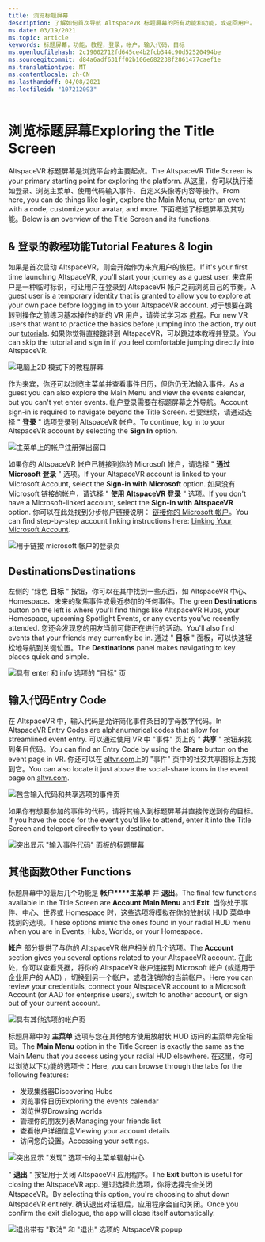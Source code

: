 ```yaml
---
title: 浏览标题屏幕
description: 了解如何首次导航 AltspaceVR 标题屏幕的所有功能和功能，或返回用户。
ms.date: 03/19/2021
ms.topic: article
keywords: 标题屏幕，功能，教程，登录，帐户，输入代码，目标
ms.openlocfilehash: 2c19002712fd645ce4b2fcb344c90d52520494be
ms.sourcegitcommit: d84a6adf631ff02b106e682238f2861477caef1e
ms.translationtype: MT
ms.contentlocale: zh-CN
ms.lasthandoff: 04/08/2021
ms.locfileid: "107212093"
---
```

# <a name="exploring-the-title-screen"></a><span data-ttu-id="595f0-104">浏览标题屏幕</span><span class="sxs-lookup"><span data-stu-id="595f0-104">Exploring the Title Screen</span></span>

<span data-ttu-id="595f0-105">AltspaceVR 标题屏幕是浏览平台的主要起点。</span><span class="sxs-lookup"><span data-stu-id="595f0-105">The AltspaceVR Title Screen is your primary starting point for exploring the platform.</span></span> <span data-ttu-id="595f0-106">从这里，你可以执行诸如登录、浏览主菜单、使用代码输入事件、自定义头像等内容等操作。</span><span class="sxs-lookup"><span data-stu-id="595f0-106">From here, you can do things like login, explore the Main Menu, enter an event with a code, customize your avatar, and more.</span></span> <span data-ttu-id="595f0-107">下面概述了标题屏幕及其功能。</span><span class="sxs-lookup"><span data-stu-id="595f0-107">Below is an overview of the Title Screen and its functions.</span></span> 

## <a name="tutorial-features--login"></a><span data-ttu-id="595f0-108">& 登录的教程功能</span><span class="sxs-lookup"><span data-stu-id="595f0-108">Tutorial Features & login</span></span> 

<span data-ttu-id="595f0-109">如果是首次启动 AltspaceVR，则会开始作为来宾用户的旅程。</span><span class="sxs-lookup"><span data-stu-id="595f0-109">If it's your first time launching AltspaceVR, you'll start your journey as a guest user.</span></span> <span data-ttu-id="595f0-110">来宾用户是一种临时标识，可让用户在登录到 AltspaceVR 帐户之前浏览自己的节奏。</span><span class="sxs-lookup"><span data-stu-id="595f0-110">A guest user is a temporary identity that is granted to allow you to explore at your own pace before logging in to your AltspaceVR account.</span></span> <span data-ttu-id="595f0-111">对于想要在跳转到操作之前练习基本操作的新的 VR 用户，请尝试学习本 [教程](../tutorials/host-tools-overview.md)。</span><span class="sxs-lookup"><span data-stu-id="595f0-111">For new VR users that want to practice the basics before jumping into the action, try out our [tutorials](../tutorials/host-tools-overview.md).</span></span> <span data-ttu-id="595f0-112">如果你觉得直接跳转到 AltspaceVR，可以跳过本教程并登录。</span><span class="sxs-lookup"><span data-stu-id="595f0-112">You can skip the tutorial and sign in if you feel comfortable jumping directly into AltspaceVR.</span></span> 

![电脑上2D 模式下的教程屏幕](images/title-screen-01.png)

<span data-ttu-id="595f0-114">作为来宾，你还可以浏览主菜单并查看事件日历，但你仍无法输入事件。</span><span class="sxs-lookup"><span data-stu-id="595f0-114">As a guest you can also explore the Main Menu and view the events calendar, but you can't yet enter events.</span></span> <span data-ttu-id="595f0-115">帐户登录需要在标题屏幕之外导航。</span><span class="sxs-lookup"><span data-stu-id="595f0-115">Account sign-in is required to navigate beyond the Title Screen.</span></span> <span data-ttu-id="595f0-116">若要继续，请通过选择 " **登录** " 选项登录到 AltspaceVR 帐户。</span><span class="sxs-lookup"><span data-stu-id="595f0-116">To continue, log in to your AltspaceVR account by selecting the **Sign In** option.</span></span> 

![主菜单上的帐户注册弹出窗口](images/title-screen-03.png)

<span data-ttu-id="595f0-118">如果你的 AltspaceVR 帐户已链接到你的 Microsoft 帐户，请选择 " **通过 Microsoft 登录** " 选项。</span><span class="sxs-lookup"><span data-stu-id="595f0-118">If your AltspaceVR account is linked to your Microsoft Account, select the **Sign-in with Microsoft** option.</span></span> <span data-ttu-id="595f0-119">如果没有 Microsoft 链接的帐户，请选择 " **使用 AltspaceVR 登录** " 选项。</span><span class="sxs-lookup"><span data-stu-id="595f0-119">If you don't have a Microsoft-linked account, select the **Sign-in with AltspaceVR** option.</span></span> <span data-ttu-id="595f0-120">你可以在此处找到分步帐户链接说明： [链接你的 Microsoft 帐户](../getting-started/linking-microsoft-account.md)。</span><span class="sxs-lookup"><span data-stu-id="595f0-120">You can find step-by-step account linking instructions here: [Linking Your Microsoft Account](../getting-started/linking-microsoft-account.md).</span></span> 

![用于链接 microsoft 帐户的登录页](images/title-screen-02.png)

## <a name="destinations"></a><span data-ttu-id="595f0-122">Destinations</span><span class="sxs-lookup"><span data-stu-id="595f0-122">Destinations</span></span> 

<span data-ttu-id="595f0-123">左侧的 "绿色 **目标** " 按钮，你可以在其中找到一些东西，如 AltspaceVR 中心、Homespace、未来的聚焦事件或最近参加的任何事件。</span><span class="sxs-lookup"><span data-stu-id="595f0-123">The green **Destinations** button on the left is where you'll find things like AltspaceVR Hubs, your Homespace, upcoming Spotlight Events, or any events you've recently attended.</span></span> <span data-ttu-id="595f0-124">您还会发现您的朋友当前可能正在进行的活动。</span><span class="sxs-lookup"><span data-stu-id="595f0-124">You'll also find events that your friends may currently be in.</span></span> <span data-ttu-id="595f0-125">通过 " **目标** " 面板，可以快速轻松地导航到关键位置。</span><span class="sxs-lookup"><span data-stu-id="595f0-125">The **Destinations** panel makes navigating to key places quick and simple.</span></span> 

![具有 enter 和 info 选项的 "目标" 页](images/title-screen-04.png)

## <a name="entry-code"></a><span data-ttu-id="595f0-127">输入代码</span><span class="sxs-lookup"><span data-stu-id="595f0-127">Entry Code</span></span> 

<span data-ttu-id="595f0-128">在 AltspaceVR 中，输入代码是允许简化事件条目的字母数字代码。</span><span class="sxs-lookup"><span data-stu-id="595f0-128">In AltspaceVR Entry Codes are alphanumerical codes that allow for streamlined event entry.</span></span> <span data-ttu-id="595f0-129">可以通过使用 VR 中 "事件" 页上的 " **共享** " 按钮来找到条目代码。</span><span class="sxs-lookup"><span data-stu-id="595f0-129">You can find an Entry Code by using the **Share** button on the event page in VR.</span></span> <span data-ttu-id="595f0-130">你还可以在 [altvr.com](https://altvr.com)上的 "事件" 页中的社交共享图标上方找到它。</span><span class="sxs-lookup"><span data-stu-id="595f0-130">You can also locate it just above the social-share icons in the event page on [altvr.com](https://altvr.com).</span></span> 

![包含输入代码和共享选项的事件页](images/title-screen-05.png)

<span data-ttu-id="595f0-132">如果你有想要参加的事件的代码，请将其输入到标题屏幕并直接传送到你的目标。</span><span class="sxs-lookup"><span data-stu-id="595f0-132">If you have the code for the event you’d like to attend, enter it into the Title Screen and teleport directly to your destination.</span></span>  

![突出显示 "输入事件代码" 面板的标题屏幕](images/title-screen-06.png)

## <a name="other-functions"></a><span data-ttu-id="595f0-134">其他函数</span><span class="sxs-lookup"><span data-stu-id="595f0-134">Other Functions</span></span> 

<span data-ttu-id="595f0-135">标题屏幕中的最后几个功能是 **帐户\*\*\*\*主菜单** 并 **退出**。</span><span class="sxs-lookup"><span data-stu-id="595f0-135">The final few functions available in the Title Screen are **Account** **Main Menu** and **Exit**.</span></span> <span data-ttu-id="595f0-136">当你处于事件、中心、世界或 Homespace 时，这些选项将模拟在你的放射状 HUD 菜单中找到的选项。</span><span class="sxs-lookup"><span data-stu-id="595f0-136">These options mimic the ones found in your radial HUD menu when you are in Events, Hubs, Worlds, or your Homespace.</span></span> 

<span data-ttu-id="595f0-137">**帐户** 部分提供了与你的 AltspaceVR 帐户相关的几个选项。</span><span class="sxs-lookup"><span data-stu-id="595f0-137">The **Account** section gives you several options related to your AltspaceVR account.</span></span> <span data-ttu-id="595f0-138">在此处，你可以查看凭据，将你的 AltspaceVR 帐户连接到 Microsoft 帐户 (或适用于企业用户的 AAD) ，切换到另一个帐户，或者注销你的当前帐户。</span><span class="sxs-lookup"><span data-stu-id="595f0-138">Here you can review your credentials, connect your AltspaceVR account to a Microsoft Account (or AAD for enterprise users), switch to another account, or sign out of your current account.</span></span> 

![具有其他选项的帐户页](images/title-screen-07.png)

<span data-ttu-id="595f0-140">标题屏幕中的 **主菜单** 选项与您在其他地方使用放射状 HUD 访问的主菜单完全相同。</span><span class="sxs-lookup"><span data-stu-id="595f0-140">The **Main Menu** option in the Title Screen is exactly the same as the Main Menu that you access using your radial HUD elsewhere.</span></span> <span data-ttu-id="595f0-141">在这里，你可以浏览以下功能的选项卡：</span><span class="sxs-lookup"><span data-stu-id="595f0-141">Here, you can browse through the tabs for the following features:</span></span>

* <span data-ttu-id="595f0-142">发现集线器</span><span class="sxs-lookup"><span data-stu-id="595f0-142">Discovering Hubs</span></span>
* <span data-ttu-id="595f0-143">浏览事件日历</span><span class="sxs-lookup"><span data-stu-id="595f0-143">Exploring the events calendar</span></span>
* <span data-ttu-id="595f0-144">浏览世界</span><span class="sxs-lookup"><span data-stu-id="595f0-144">Browsing worlds</span></span>
* <span data-ttu-id="595f0-145">管理你的朋友列表</span><span class="sxs-lookup"><span data-stu-id="595f0-145">Managing your friends list</span></span>
* <span data-ttu-id="595f0-146">查看帐户详细信息</span><span class="sxs-lookup"><span data-stu-id="595f0-146">Viewing your account details</span></span>
* <span data-ttu-id="595f0-147">访问您的设置。</span><span class="sxs-lookup"><span data-stu-id="595f0-147">Accessing your settings.</span></span>

![突出显示 "发现" 选项卡的主菜单辐射中心](images/title-screen-08.png)

<span data-ttu-id="595f0-149">" **退出** " 按钮用于关闭 AltspaceVR 应用程序。</span><span class="sxs-lookup"><span data-stu-id="595f0-149">The **Exit** button is useful for closing the AltspaceVR app.</span></span> <span data-ttu-id="595f0-150">通过选择此选项，你将选择完全关闭 AltspaceVR。</span><span class="sxs-lookup"><span data-stu-id="595f0-150">By selecting this option, you're choosing to shut down AltspaceVR entirely.</span></span> <span data-ttu-id="595f0-151">确认退出对话框后，应用程序会自动关闭。</span><span class="sxs-lookup"><span data-stu-id="595f0-151">Once you confirm the exit dialogue, the app will close itself automatically.</span></span> 

![退出带有 "取消" 和 "退出" 选项的 AltspaceVR popup](images/title-screen-09.png)